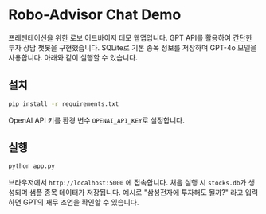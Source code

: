 # Robo-Advisor Chat Demo

프레젠테이션을 위한 로보 어드바이저 데모 웹앱입니다. GPT API를 활용하여 간단한 투자 상담 챗봇을 구현했습니다. SQLite로 기본 종목 정보를 저장하며 GPT-4o 모델을 사용합니다. 아래와 같이 실행할 수 있습니다.

## 설치
```bash
pip install -r requirements.txt
```

OpenAI API 키를 환경 변수 `OPENAI_API_KEY`로 설정합니다.

## 실행
```bash
python app.py
```

브라우저에서 `http://localhost:5000` 에 접속합니다. 처음 실행 시 `stocks.db`가 생성되며 샘플 종목 데이터가 저장됩니다. 예시로 "삼성전자에 투자해도 될까?" 라고 입력하면 GPT의 재무 조언을 확인할 수 있습니다.
